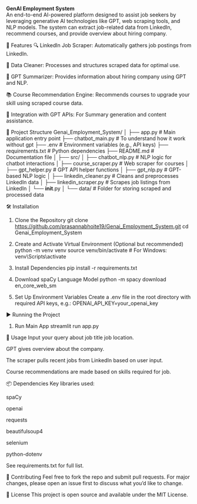 **GenAI Employment System**  
An end-to-end AI-powered platform designed to assist job seekers by leveraging generative AI technologies like GPT, web scraping tools, and NLP models. The system can extract job-related data from LinkedIn, recommend courses, and provide overview about hiring company.

🚀 Features
  🔍 LinkedIn Job Scraper: Automatically gathers job postings from LinkedIn.
  
  🧹 Data Cleaner: Processes and structures scraped data for optimal use.
  
  💬 GPT Summarizer: Provides information about hiring company using GPT and NLP.
  
  📚 Course Recommendation Engine: Recommends courses to upgrade your skill using scraped course data.
  
  🔗 Integration with GPT APIs: For Summary generation and content assistance.

🧱 Project Structure
  Genai_Employment_System/
  │
  ├── app.py                   # Main application entry point
  ├── chatbot_main.py          # To understand how it work without gpt
  ├── .env                     # Environment variables (e.g., API keys)
  ├── requirements.txt         # Python dependencies
  ├── README.md                # Documentation file
  │
  ├── src/
  │   ├── chatbot_nlp.py       # NLP logic for chatbot interactions
  │   ├── course_scraper.py    # Web scraper for courses
  │   ├── gpt_helper.py        # GPT API helper functions
  │   ├── gpt_nlp.py           # GPT-based NLP logic
  │   ├── linkedin_cleaner.py  # Cleans and preprocesses LinkedIn data
  │   ├── linkedin_scraper.py  # Scrapes job listings from LinkedIn
  │   └── __init__.py
  │
  └── data/                    # Folder for storing scraped and processed data

🛠️ Installation

  1. Clone the Repository
     git clone https://github.com/prasannabhoite19/Genai_Employment_System.git
     cd Genai_Employment_System

  2. Create and Activate Virtual Environment (Optional but recommended)
     python -m venv venv
     source venv/bin/activate  # For Windows: venv\Scripts\activate

  3. Install Dependencies
     pip install -r requirements.txt

  4. Download spaCy Language Model
     python -m spacy download en_core_web_sm
     
  5. Set Up Environment Variables
     Create a .env file in the root directory with required API keys, e.g.:
     OPENAI_API_KEY=your_openai_key

▶️ Running the Project
  1. Run Main App
     streamlit run app.py

🤖 Usage
  Input your query about job title job location.

  GPT gives overview about the company.
  
  The scraper pulls recent jobs from LinkedIn based on user input.
  
  Course recommendations are made based on skills required for job.

📦 Dependencies
Key libraries used:

  spaCy
  
  openai
  
  requests
  
  beautifulsoup4
  
  selenium
  
  python-dotenv

See requirements.txt for full list.

🤝 Contributing
Feel free to fork the repo and submit pull requests. For major changes, please open an issue first to discuss what you’d like to change.

📄 License
This project is open source and available under the MIT License.
